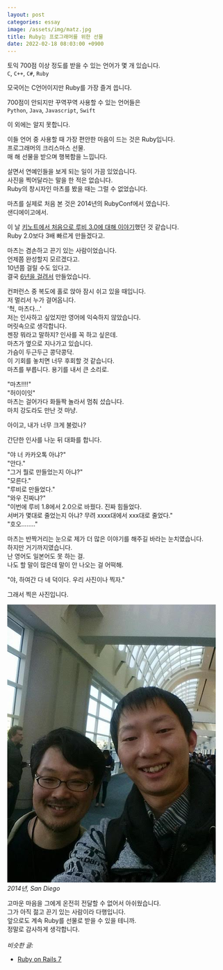 ```yaml
---
layout: post
categories: essay
image: /assets/img/matz.jpg
title: Ruby는 프로그래머를 위한 선물
date: 2022-02-18 08:03:00 +0900
---
```


토익 700점 이상 정도를 받을 수 있는 언어가 몇 개 있습니다.  
`C`, `C++`, `C#`, `Ruby`

모국어는 C언어이지만 Ruby를 가장 즐겨 씁니다.

700점이 안되지만 꾸역꾸역 사용할 수 있는 언어들은  
`Python`, `Java`, `Javascript`, `Swift`

이 외에는 알지 못합니다.

이들 언어 중 사용할 때 가장 편안한 마음이 드는 것은 Ruby입니다.  
프로그래머의 크리스마스 선물.  
매 해 선물을 받으며 행복함을 느낍니다.

살면서 연예인들을 보게 되는 일이 가끔 있었습니다.  
사진을 찍어달라는 말을 한 적은 없습니다.  
Ruby의 창시자인 마츠를 봤을 때는 그럴 수 없었습니다.

마츠를 실제로 처음 본 것은 2014년의 RubyConf에서 였습니다.  
샌디에이고에서.

이 날 [키노트에서 처음으로 루비 3.0에 대해 이야기](https://youtu.be/85ct6jOvVPI?t=801)했던 것 같습니다.  
Ruby 2.0보다 3배 빠르게 만들겠다고.  

마츠는 겸손하고 끈기 있는 사람이었습니다.  
언제쯤 완성할지 모르겠다고.  
10년쯤 걸릴 수도 있다고.  
결국 [6년을 걸려서](https://www.ruby-lang.org/en/news/2020/12/25/ruby-3-0-0-released/) 만들었습니다.

컨퍼런스 중 복도에 홀로 앉아 잠시 쉬고 있을 때입니다.    
저 멀리서 누가 걸어옵니다.  
'헉, 마츠다...'  
저는 인사하고 싶었지만 영어에 익숙하지 않았습니다.  
머릿속으로 생각합니다.  
젠장 뭐라고 말하지? 인사를 꼭 하고 싶은데.  
마츠가 옆으로 지나가고 있습니다.  
가슴이 두근두근 콩닥콩닥.  
이 기회를 놓치면 너무 후회할 것 같습니다.  
마츠를 부릅니다. 용기를 내서 큰 소리로.

"마츠!!!!"  
"허이이잇"  
마츠는 걸어가다 화들짝 놀라서 멈춰 섰습니다.  
마치 강도라도 만난 것 마냥.

아이고, 내가 너무 크게 불렀나?

간단한 인사를 나눈 뒤 대화를 합니다.

"야 너 카카오톡 아냐?"  
"안다."  
"그거 뭘로 만들었는지 아냐?"  
"모른다."  
"루비로 만들었다."  
"와우 진짜냐?"  
"이번에 루비 1.8에서 2.0으로 바꿨다. 진짜 힘들었다.  
서버가 몇대로 줄었는지 아냐? 무려 xxxx대에서 xxx대로 줄었다."  
"호오........"

마츠는 반짝거리는 눈으로 제가 더 많은 이야기를 해주길 바라는 눈치였습니다.  
하지만 거기까지였습니다.  
난 영어도 일본어도 못 하는 걸.  
나도 할 말이 많은데 말이 안 나오는 걸 어떡해.

"야, 하여간 다 네 덕이다. 우리 사진이나 찍자."

그래서 찍은 사진입니다.

![마츠와 함께](/assets/img/matz.jpg)  
*2014년, San Diego*

고마운 마음을 그에게 온전히 전달할 수 없어서 아쉬웠습니다.  
그가 아직 젊고 끈기 있는 사람이라 다행입니다.  
앞으로도 계속 Ruby를 선물로 받을 수 있을 테니까.  
정말로 감사하게 생각합니다.
<br>
<br>
*비슷한 글:*
* [Ruby on Rails 7](/essay/2021/12/17/ruby-on-rails-7.html)